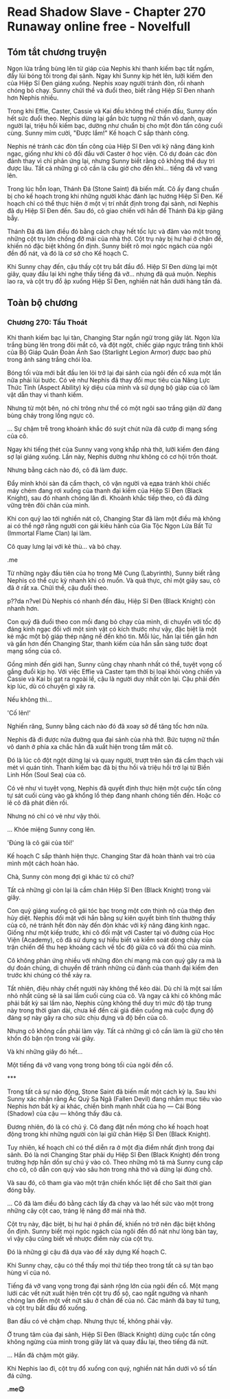 # Read Shadow Slave - Chapter 270 Runaway online free - Novelfull

## Tóm tắt chương truyện

Ngọn lửa trắng bùng lên từ giáp của Nephis khi thanh kiếm bạc tắt ngấm, đẩy lùi bóng tối trong đại sảnh. Ngay khi Sunny kịp hét lên, lưỡi kiếm đen của Hiệp Sĩ Đen giáng xuống. Nephis xoay người tránh đòn, rồi nhanh chóng bỏ chạy. Sunny chửi thề và đuổi theo, biết rằng Hiệp Sĩ Đen nhanh hơn Nephis nhiều.

Trong khi Effie, Caster, Cassie và Kai đều không thể chiến đấu, Sunny dồn hết sức đuổi theo. Nephis dừng lại gần bức tượng nữ thần vô danh, quay người lại, triệu hồi kiếm bạc, dường như chuẩn bị cho một đòn tấn công cuối cùng. Sunny mỉm cười, "Được lắm!" Kế hoạch C sắp thành công.

Nephis né tránh các đòn tấn công của Hiệp Sĩ Đen với kỹ năng đáng kinh ngạc, giống như khi cô đối đầu với Caster ở học viện. Cô dự đoán các đòn đánh thay vì chỉ phản ứng lại, nhưng Sunny biết rằng cô không thể duy trì được lâu. Tất cả những gì cô cần là câu giờ cho đến khi... tiếng đá vỡ vang lên.

Trong lúc hỗn loạn, Thánh Đá (Stone Saint) đã biến mất. Cô ấy đang chuẩn bị cho kế hoạch trong khi những người khác đánh lạc hướng Hiệp Sĩ Đen. Kế hoạch chỉ có thể thực hiện ở một vị trí nhất định trong đại sảnh, nơi Nephis đã dụ Hiệp Sĩ Đen đến. Sau đó, cô giao chiến với hắn để Thánh Đá kịp giăng bẫy.

Thánh Đá đã làm điều đó bằng cách chạy hết tốc lực và đâm vào một trong những cột trụ lớn chống đỡ mái của nhà thờ. Cột trụ này bị hư hại ở chân đế, khiến nó đặc biệt không ổn định. Sunny biết rõ mọi ngóc ngách của ngôi đền đổ nát, và đó là cơ sở cho Kế hoạch C.

Khi Sunny chạy đến, cậu thấy cột trụ bắt đầu đổ. Hiệp Sĩ Đen dừng lại một giây, quay đầu lại khi nghe thấy tiếng đá vỡ... nhưng đã quá muộn. Nephis lao ra, và cột trụ đổ ập xuống Hiệp Sĩ Đen, nghiền nát hắn dưới hàng tấn đá.

## Toàn bộ chương

### Chương 270: Tẩu Thoát

Khi thanh kiếm bạc lụi tàn, Changing Star ngần ngừ trong giây lát. Ngọn lửa trắng bùng lên trong đôi mắt cô, và đột ngột, chiếc giáp ngực trắng tinh khôi của Bộ Giáp Quân Đoàn Ánh Sao (Starlight Legion Armor) được bao phủ trong ánh sáng trắng chói lòa.

Bóng tối vừa mới bắt đầu len lỏi trở lại đại sảnh của ngôi đền cổ xưa một lần nữa phải lùi bước. Có vẻ như Nephis đã thay đổi mục tiêu của Năng Lực Thức Tỉnh (Aspect Ability) kỳ diệu của mình và sử dụng bộ giáp của cô làm vật dẫn thay vì thanh kiếm.

Nhưng từ một bên, nó chỉ trông như thể có một ngôi sao trắng giận dữ đang bùng cháy trong lồng ngực cô.

... Sự chậm trễ trong khoảnh khắc đó suýt chút nữa đã cướp đi mạng sống của cô.

Ngay khi tiếng thét của Sunny vang vọng khắp nhà thờ, lưỡi kiếm đen đáng sợ lại giáng xuống. Lần này, Nephis dường như không có cơ hội trốn thoát.

Nhưng bằng cách nào đó, cô đã làm được.

Đẩy mình khỏi sàn đá cẩm thạch, cô vặn người và едва tránh khỏi chiếc máy chém đang rơi xuống của thanh đại kiếm của Hiệp Sĩ Đen (Black Knight), sau đó nhanh chóng lăn đi. Khoảnh khắc tiếp theo, cô đã đứng vững trên đôi chân của mình.

Khi con quỷ lao tới nghiền nát cô, Changing Star đã làm một điều mà không ai có thể ngờ rằng người con gái kiêu hãnh của Gia Tộc Ngọn Lửa Bất Tử (Immortal Flame Clan) lại làm.

Cô quay lưng lại với kẻ thù… và bỏ chạy.

.me

Từ những ngày đầu tiên của họ trong Mê Cung (Labyrinth), Sunny biết rằng Nephis có thể cực kỳ nhanh khi cô muốn. Và quả thực, chỉ một giây sau, cô đã ở rất xa. Chửi thề, cậu đuổi theo.

p??da n?vel Dù Nephis có nhanh đến đâu, Hiệp Sĩ Đen (Black Knight) còn nhanh hơn.

Con quỷ đã đuổi theo con mồi đang bỏ chạy của mình, di chuyển với tốc độ đáng kinh ngạc đối với một sinh vật có kích thước như vậy, đặc biệt là một kẻ mặc một bộ giáp thép nặng nề đến khó tin. Mỗi lúc, hắn lại tiến gần hơn và gần hơn đến Changing Star, thanh kiếm của hắn sẵn sàng tước đoạt mạng sống của cô.

Gồng mình đến giới hạn, Sunny cũng chạy nhanh nhất có thể, tuyệt vọng cố gắng đuổi kịp họ. Với việc Effie và Caster tạm thời bị loại khỏi vòng chiến và Cassie và Kai bị gạt ra ngoài lề, cậu là người duy nhất còn lại. Cậu phải đến kịp lúc, dù có chuyện gì xảy ra.

Nếu không thì…

'Cố lên!'

Nghiến răng, Sunny bằng cách nào đó đã xoay sở để tăng tốc hơn nữa.

Nephis đã đi được nửa đường qua đại sảnh của nhà thờ. Bức tượng nữ thần vô danh ở phía xa chắc hẳn đã xuất hiện trong tầm mắt cô.

Đó là lúc cô đột ngột dừng lại và quay người, trượt trên sàn đá cẩm thạch vài mét vì quán tính. Thanh kiếm bạc đã bị thu hồi và triệu hồi trở lại từ Biển Linh Hồn (Soul Sea) của cô.

Có vẻ như vì tuyệt vọng, Nephis đã quyết định thực hiện một cuộc tấn công tự sát cuối cùng vào gã khổng lồ thép đang nhanh chóng tiến đến. Hoặc có lẽ cô đã phát điên rồi.

Nhưng nó chỉ có vẻ như vậy thôi.

... Khóe miệng Sunny cong lên.

'Đúng là cô gái của tôi!'

Kế hoạch C sắp thành hiện thực. Changing Star đã hoàn thành vai trò của mình một cách hoàn hảo.

Chà, Sunny còn mong đợi gì khác từ cô chứ?

Tất cả những gì còn lại là cầm chân Hiệp Sĩ Đen (Black Knight) trong vài giây.

Con quỷ giáng xuống cô gái tóc bạc trong một cơn thịnh nộ của thép đen hủy diệt. Nephis đối mặt với hắn bằng sự kiên quyết bình tĩnh thường thấy của cô, né tránh hết đòn này đến đòn khác với kỹ năng đáng kinh ngạc. Giống như một kiếp trước, khi cô đối mặt với Caster tại võ đường của Học Viện (Academy), cô đã sử dụng sự hiểu biết và kiểm soát dòng chảy của trận chiến để thu hẹp khoảng cách về tốc độ giữa cô và đối thủ của mình.

Cô không phản ứng nhiều với những đòn chí mạng mà con quỷ gây ra mà là dự đoán chúng, di chuyển để tránh những cú đánh của thanh đại kiếm đen trước khi chúng có thể xảy ra.

Tất nhiên, điệu nhảy chết người này không thể kéo dài. Dù chỉ là một sai lầm nhỏ nhất cũng sẽ là sai lầm cuối cùng của cô. Và ngay cả khi cô không mắc phải bất kỳ sai lầm nào, Nephis cũng không thể duy trì mức độ tập trung này trong thời gian dài, chưa kể đến cái giá điên cuồng mà cuộc đụng độ đáng sợ này gây ra cho sức chịu đựng và độ bền của cô.

Nhưng cô không cần phải làm vậy. Tất cả những gì cô cần làm là giữ cho tên khốn đó bận rộn trong vài giây.

Và khi những giây đó hết...

Một tiếng đá vỡ vang vọng trong bóng tối của ngôi đền cổ.

\*\*\*

Trong tất cả sự náo động, Stone Saint đã biến mất một cách kỳ lạ. Sau khi Sunny xác nhận rằng Ác Quỷ Sa Ngã (Fallen Devil) đang nhắm mục tiêu vào Nephis hơn bất kỳ ai khác, chiến binh mạnh nhất của họ — Cái Bóng (Shadow) của cậu — không thấy đâu cả.

Đương nhiên, đó là có chủ ý. Cô đang đặt nền móng cho kế hoạch hoạt động trong khi những người còn lại giữ chân Hiệp Sĩ Đen (Black Knight).

Tuy nhiên, kế hoạch chỉ có thể diễn ra ở một địa điểm nhất định trong đại sảnh. Đó là nơi Changing Star phải dụ Hiệp Sĩ Đen (Black Knight) đến trong trường hợp hắn dồn sự chú ý vào cô. Theo những mô tả mà Sunny cung cấp cho cô, cô dẫn con quỷ vào sâu hơn trong nhà thờ và dừng lại đúng chỗ.

Và sau đó, cô tham gia vào một trận chiến khốc liệt để cho Sait thời gian đóng bẫy.

... Cô đã làm điều đó bằng cách lấy đà chạy và lao hết sức vào một trong những cây cột cao, tráng lệ nâng đỡ mái nhà thờ.

Cột trụ này, đặc biệt, bị hư hại ở phần đế, khiến nó trở nên đặc biệt không ổn định. Sunny biết mọi ngóc ngách của ngôi đền đổ nát như lòng bàn tay, vì vậy cậu cũng biết về nhược điểm này của cột trụ.

Đó là những gì cậu đã dựa vào để xây dựng Kế hoạch C.

Khi Sunny chạy, cậu có thể thấy mọi thứ tiếp theo trong tất cả sự tàn bạo hùng vĩ của nó.

Tiếng đá vỡ vang vọng trong đại sảnh rộng lớn của ngôi đền cổ. Một mạng lưới các vết nứt xuất hiện trên cột trụ đồ sộ, cao ngất ngưởng và nhanh chóng lan đến một vết nứt sâu ở chân đế của nó. Các mảnh đá bay tứ tung, và cột trụ bắt đầu đổ xuống.

Ban đầu có vẻ chậm chạp. Nhưng thực tế, không phải vậy.

Ở trung tâm của đại sảnh, Hiệp Sĩ Đen (Black Knight) dừng cuộc tấn công không ngừng của mình trong giây lát và quay đầu lại, theo tiếng đá nứt.

... Hắn đã chậm một giây.

Khi Nephis lao đi, cột trụ đổ xuống con quỷ, nghiền nát hắn dưới vô số tấn đá cứng.

**.me😉**